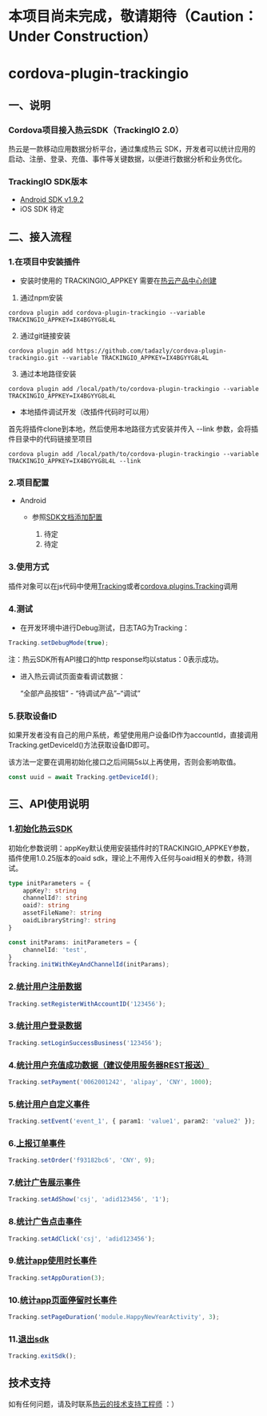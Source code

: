 # 本项目尚未完成，敬请期待（Caution：Under Construction）

# cordova-plugin-trackingio

## 一、说明

### Cordova项目接入热云SDK（TrackingIO 2.0）

热云是一款移动应用数据分析平台，通过集成热云 SDK，开发者可以统计应用的启动、注册、登录、充值、事件等关键数据，以便进行数据分析和业务优化。

### TrackingIO SDK版本
- [Android SDK      v1.9.2](http://newdoc.trackingio.com/AndroidSDK.html)
- iOS SDK          待定

## 二、接入流程
### 1.在项目中安装插件

- 安装时使用的 TRACKINGIO_APPKEY 需要在[热云产品中心创建](http://newdoc.trackingio.com/AndroidSDK.html#1%E7%94%B3%E8%AF%B7appkey)

1. 通过npm安装
``` shell
cordova plugin add cordova-plugin-trackingio --variable TRACKINGIO_APPKEY=IX4BGYYG8L4L
```

2. 通过git链接安装
``` shell
cordova plugin add https://github.com/tadazly/cordova-plugin-trackingio.git --variable TRACKINGIO_APPKEY=IX4BGYYG8L4L
```

3. 通过本地路径安装
``` shell
cordova plugin add /local/path/to/cordova-plugin-trackingio --variable TRACKINGIO_APPKEY=IX4BGYYG8L4L
```

- 本地插件调试开发（改插件代码时可以用）

首先将插件clone到本地，然后使用本地路径方式安装并传入 --link 参数，会将插件目录中的代码链接至项目
``` shell
cordova plugin add /local/path/to/cordova-plugin-trackingio --variable TRACKINGIO_APPKEY=IX4BGYYG8L4L --link
```

### 2.项目配置
- Android
    - 参照[SDK文档添加配置](http://newdoc.trackingio.com/AndroidSDK.html#12%E5%9C%A8%E5%BA%94%E7%94%A8%E7%9A%84buildgradle%E4%B8%8B%E5%A2%9E%E5%8A%A0%E5%A6%82%E4%B8%8B%E9%85%8D%E7%BD%AE)
    
        1. 待定
        2. 待定

### 3.使用方式

插件对象可以在js代码中使用[Tracking](https://github.com/tadazly/cordova-plugin-trackingio/blob/main/plugin.xml#L14)或者[cordova.plugins.Tracking](https://github.com/tadazly/cordova-plugin-trackingio/blob/main/plugin.xml#L15)调用

### 4.测试

- 在开发环境中进行Debug测试，日志TAG为Tracking：

``` typescript
Tracking.setDebugMode(true);
```

注：热云SDK所有API接口的http response均以status：0表示成功。

- 进入热云调试页面查看调试数据：

    “全部产品按钮” - “待调试产品”–“调试”

### 5.获取设备ID
如果开发者没有自己的用户系统，希望使用用户设备ID作为accountId，直接调用Tracking.getDeviceId()方法获取设备ID即可。

该方法一定要在调用初始化接口之后间隔5s以上再使用，否则会影响取值。

``` typescript
const uuid = await Tracking.getDeviceId();
```


## 三、API使用说明

### 1.[初始化热云SDK](http://newdoc.trackingio.com/AndroidSDK.html#2%E5%88%9D%E5%A7%8B%E5%8C%96%E7%83%AD%E4%BA%91sdk)

初始化参数说明：appKey默认使用安装插件时的TRACKINGIO_APPKEY参数，插件使用1.0.25版本的oaid sdk，理论上不用传入任何与oaid相关的参数，待测试。
``` typescript
type initParameters = {
    appKey?: string
    channelId?: string
    oaid?: string
    assetFileName?: string
    oaidLibraryString?: string
}
```

``` typescript
const initParams: initParameters = {
    channelId: 'test',
}
Tracking.initWithKeyAndChannelId(initParams);
```

### 2.[统计用户注册数据](http://newdoc.trackingio.com/AndroidSDK.html#3%E7%BB%9F%E8%AE%A1%E7%94%A8%E6%88%B7%E6%B3%A8%E5%86%8C%E6%95%B0%E6%8D%AE)

``` typescript
Tracking.setRegisterWithAccountID('123456');
```

### 3.[统计用户登录数据](http://newdoc.trackingio.com/AndroidSDK.html#4%E7%BB%9F%E8%AE%A1%E7%94%A8%E6%88%B7%E7%99%BB%E5%BD%95%E6%95%B0%E6%8D%AE)

``` typescript
Tracking.setLoginSuccessBusiness('123456');
```

### 4.[统计用户充值成功数据（建议使用服务器REST报送）](http://newdoc.trackingio.com/AndroidSDK.html#5%E7%BB%9F%E8%AE%A1%E7%94%A8%E6%88%B7%E5%85%85%E5%80%BC%E6%88%90%E5%8A%9F%E6%95%B0%E6%8D%AE%E5%BB%BA%E8%AE%AE%E4%BD%BF%E7%94%A8%E6%9C%8D%E5%8A%A1%E5%99%A8rest%E6%8A%A5%E9%80%81)

``` typescript
Tracking.setPayment('0062001242', 'alipay', 'CNY', 1000);
```

### 5.[统计用户自定义事件](http://newdoc.trackingio.com/AndroidSDK.html#6%E7%BB%9F%E8%AE%A1%E7%94%A8%E6%88%B7%E8%87%AA%E5%AE%9A%E4%B9%89%E4%BA%8B%E4%BB%B6)

``` typescript
Tracking.setEvent('event_1', { param1: 'value1', param2: 'value2' });
```

### 6.[上报订单事件](http://newdoc.trackingio.com/AndroidSDK.html#7%E4%B8%8A%E6%8A%A5%E8%AE%A2%E5%8D%95%E4%BA%8B%E4%BB%B6)

``` typescript
Tracking.setOrder('f93182bc6', 'CNY', 9);
```

### 7.[统计广告展示事件](http://newdoc.trackingio.com/AndroidSDK.html#8%E7%BB%9F%E8%AE%A1%E5%B9%BF%E5%91%8A%E5%B1%95%E7%A4%BA%E4%BA%8B%E4%BB%B6)

``` typescript
Tracking.setAdShow('csj', 'adid123456', '1');
```

### 8.[统计广告点击事件](http://newdoc.trackingio.com/AndroidSDK.html#9%E7%BB%9F%E8%AE%A1%E5%B9%BF%E5%91%8A%E7%82%B9%E5%87%BB%E4%BA%8B%E4%BB%B6)

``` typescript
Tracking.setAdClick('csj', 'adid123456');
```

### 9.[统计app使用时长事件](http://newdoc.trackingio.com/AndroidSDK.html#10%E7%BB%9F%E8%AE%A1app%E4%BD%BF%E7%94%A8%E6%97%B6%E9%95%BF%E4%BA%8B%E4%BB%B6)

``` typescript
Tracking.setAppDuration(3);
```

### 10.[统计app页面停留时长事件](http://newdoc.trackingio.com/AndroidSDK.html#11%E7%BB%9F%E8%AE%A1app%E9%A1%B5%E9%9D%A2%E5%81%9C%E7%95%99%E6%97%B6%E9%95%BF%E4%BA%8B%E4%BB%B6)

``` typescript
Tracking.setPageDuration('module.HappyNewYearActivity', 3);
```

### 11.[退出sdk](http://newdoc.trackingio.com/AndroidSDK.html#12%E9%80%80%E5%87%BAsdk)

``` typescript
Tracking.exitSdk();
```

## 技术支持
如有任何问题，请及时联系[热云的技术支持工程师](http://newdoc.trackingio.com/AndroidSDK.html#%E6%8A%80%E6%9C%AF%E6%94%AF%E6%8C%81) ：）
